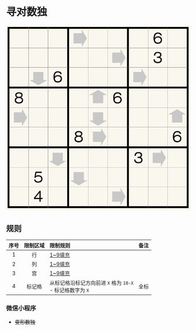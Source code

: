# 寻对数独
<!-- START doctoc generated TOC please keep comment here to allow auto update -->
<!-- DON'T EDIT THIS SECTION, INSTEAD RE-RUN doctoc TO UPDATE -->

<!-- END doctoc generated TOC please keep comment here to allow auto update -->

![题](../../../../../images/sudoku/寻对数独.png)

## 规则

| 序号 | 限制区域 | 限制规则 | 备注 |
| :---: | :---: | :--- | :---: |
| 1 | 行 | [1~9填充] | |
| 2 | 列 | [1~9填充] | |
| 3 | 宫 | [1~9填充] | |
| 4 | 标记格 | 从标记格沿标记方向前进 `X` 格为 `10-X`<br/>- 标记格数字为 `X`  | 全标 |

### 微信小程序

- ~~变形数独~~

[1~9填充]: ../../../../../rules/rules.md#1to9填充
